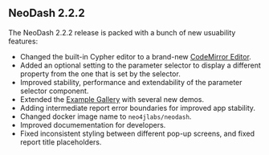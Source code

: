 ## NeoDash 2.2.2
The NeoDash 2.2.2 release is packed with a bunch of new usuability features:
- Changed the built-in Cypher editor to a brand-new [CodeMirror Editor](https://github.com/neo4j-contrib/cypher-editor).
- Added an optional setting to the parameter selector to display a different property from the one that is set by the selector.
- Improved stability, performance and extendability of the parameter selector component.
- Extended the [Example Gallery](https://neodash-gallery.graphapp.io/) with several new demos.
- Adding intermediate report error boundaries for improved app stability. 
- Changed docker image name to `neo4jlabs/neodash`.
- Improved documementation for developers.
- Fixed inconsistent styling between different pop-up screens, and fixed report title placeholders.